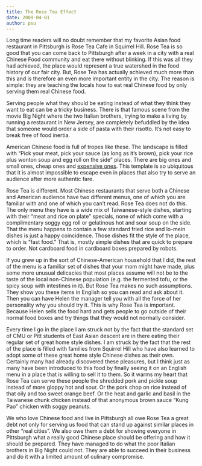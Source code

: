 ```yaml
---
title: The Rose Tea Effect
date: 2009-04-01
author: psu
---
```


Long time readers will no doubt remember that my favorite Asian food restaurant in Pittsburgh is Rose Tea Cafe in Squirrel Hill. Rose Tea is so good that you can come back to Pittsburgh after a week in a city with a real Chinese Food community and eat there without blinking. If this was all they had achieved, the place would represent a true watershed in the food history of our fair city. But, Rose Tea has actually achieved much more than this and is therefore an even more important entity in the city. The reason is simple: they are teaching the locals how to eat real Chinese food by only serving them real Chinese food.

Serving people what they should be eating instead of what they think they want to eat can be a tricky business. There is that famous scene from the movie Big Night where the two Italian brothers, trying to make a living by running a restaurant in New Jersey, are completely befuddled by the idea that someone would order a side of pasta with their risotto. It’s not easy to break free of food inertia.

American Chinese food is full of tropes like these. The landscape is filled with “Pick your meat, pick your sauce (as long as it’s brown), pick your rice plus wonton soup and egg roll on the side” places. There are big ones and small ones, cheap ones and <a href="/pf-changs-why-its-evil.html">expensive ones</a>. This template is so ubiquitous that it is almost impossible to escape even in places that also try to serve an audience after more authentic fare.

Rose Tea is different. Most Chinese restaurants that serve both a Chinese and American audience have two different menus, one of which you are familiar with and one of which you can’t read. Rose Tea does not do this. The only menu they have is a wide mix of Taiwanese-style dishes, starting with their “meat and rice on plate” specials, none of which come with a complimentary soggy egg roll or gelatinous hot and sour soup on the side. That the menu happens to contain a few standard fried rice and lo-mein dishes is just a happy coincidence. Those dishes fit the style of the place, which is “fast food.” That is, mostly simple dishes that are quick to prepare to order. Not cardboard food in cardboard boxes prepared by robots.

If you grew up in the sort of Chinese-American household that I did, the rest of the menu is a familiar set of dishes that your mom might have made, plus some more unusual delicacies that most places assume will not be to the taste of the local non-Chinese population (e.g. the fermented tofu, or the spicy soup with intestines in it). But Rose Tea makes no such assumptions. They show you these items in English so you can read and ask about it. Then you can have Helen the manager tell you with all the force of her personality why you should try it. This is why Rose Tea is important. Because Helen sells the food hard and gets people to go outside of their normal food boxes and try things that they would not normally consider.

Every time I go in the place I am struck not by the fact that the standard set of CMU or Pitt students of East Asian descent are in there eating their regular set of great home style dishes. I am struck by the fact that the rest of the place is filled with families from Squirrel Hill who have also learned to adopt some of these great home style Chinese dishes as their own. Certainly many had already discovered these pleasures, but I think just as many have been introduced to this food by finally seeing it on an English menu in a place that is willing to sell it to them. So it warms my heart that Rose Tea can serve these people the shredded pork and pickle soup instead of more gloppy hot and sour. Or the pork chop on rice instead of that oily and too sweet orange beef. Or the heat and garlic and basil in the Taiwanese chunk chicken instead of that anonymous brown sauce “Kung Pao” chicken with soggy peanuts.

We who love Chinese food and live in Pittsburgh all owe Rose Tea a great debt not only for serving us food that can stand up against similar places in other “real cities”. We also owe them a debt for showing everyone in Pittsburgh what a really good Chinese place should be offering and how it should be prepared. They have managed to do what the poor Italian brothers in Big Night could not. They are able to succeed in their business and do it with a limited amount of culinary compromise.